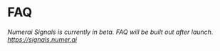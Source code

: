 # FAQ

_Numerai Signals is currently in beta. FAQ will be built out after launch.  
https://signals.numer.ai_

